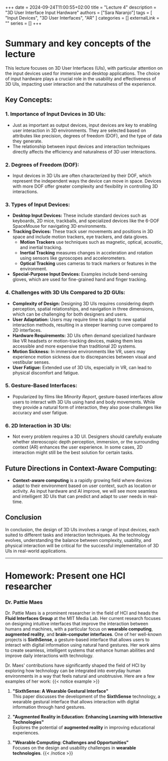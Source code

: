 +++ 
date = 2024-09-24T11:00:55+02:00
title = "Lecture 4"
description = "3D User Interface Input Hardware"
authors = ["Sara Naranjo"]
tags = [
    "Input Devices",
    "3D User Interfaces",
    "AR"
    ]
categories = []
externalLink = ""
series = []
+++

# Summary and key concepts of the lecture 

This lecture focuses on 3D User Interfaces (UIs), with particular attention on the input devices used for immersive and desktop applications. The choice of input hardware plays a crucial role in the usability and effectiveness of 3D UIs, impacting user interaction and the naturalness of the experience.

## Key Concepts:
### 1. Importance of Input Devices in 3D UIs:
- Just as important as output devices, input devices are key to enabling user interaction in 3D environments. They are selected based on attributes like precision, degrees of freedom (DOF), and the type of data they generate.
- The relationship between input devices and interaction techniques directly affects the efficiency and naturalness of 3D user interactions.

### 2. Degrees of Freedom (DOF):
- Input devices in 3D UIs are often characterized by their DOF, which represent the independent ways the device can move in space. Devices with more DOF offer greater complexity and flexibility in controlling 3D interactions.

### 3. Types of Input Devices:
- **Desktop Input Devices:** These include standard devices such as keyboards, 2D mice, trackballs, and specialized devices like the 6-DOF SpaceMouse for navigating 3D environments.
- **Tracking Devices:** These track user movements and positions in 3D space and include motion trackers, eye trackers, and data gloves.
    - **Motion Trackers** use techniques such as magnetic, optical, acoustic, and inertial tracking.
    - **Inertial Tracking** measures changes in acceleration and rotation using sensors like gyroscopes and accelerometers.
    - **Optical Tracking** uses cameras to track markers or features in the environment.
- **Special-Purpose Input Devices:** Examples include bend-sensing gloves, which are used for fine-grained hand and finger tracking.

### 4. Challenges with 3D UIs Compared to 2D GUIs:
- **Complexity of Design:** Designing 3D UIs requires considering depth perception, spatial relationships, and navigation in three dimensions, which can be challenging for both designers and users.
- **User Adaptation:** Users may require time to adapt to new spatial interaction methods, resulting in a steeper learning curve compared to 2D interfaces.
- **Hardware Requirements:** 3D UIs often demand specialized hardware like VR headsets or motion-tracking devices, making them less accessible and more expensive than traditional 2D systems.
- **Motion Sickness:** In immersive environments like VR, users may experience motion sickness due to discrepancies between visual and vestibular senses.
- **User Fatigue:** Extended use of 3D UIs, especially in VR, can lead to physical discomfort and fatigue.

### 5. Gesture-Based Interfaces:
- Popularized by films like _Minority Report_, gesture-based interfaces allow users to interact with 3D UIs using hand and body movements. While they provide a natural form of interaction, they also pose challenges like accuracy and user fatigue.

### 6. 2D Interaction in 3D UIs:
- Not every problem requires a 3D UI. Designers should carefully evaluate whether stereoscopic depth perception, immersion, or the surrounding context (AR) enhances the user experience. In some cases, 2D interaction might still be the best solution for certain tasks.

## Future Directions in Context-Aware Computing:
- **Context-aware computing** is a rapidly growing field where devices adapt to their environment based on user context, such as location or activity. As input hardware and AI improve, we will see more seamless and intelligent 3D UIs that can predict and adapt to user needs in real-time.
## Conclusion 
In conclusion, the design of 3D UIs involves a range of input devices, each suited to different tasks and interaction techniques. As the technology evolves, understanding the balance between complexity, usability, and physical interaction will be critical for the successful implementation of 3D UIs in real-world applications.

___
# Homework: Present one HCI researcher 
### Dr. Pattie Maes  
Dr. Pattie Maes is a prominent researcher in the field of HCI and heads the **Fluid Interfaces Group** at the MIT Media Lab. Her current research focuses on designing intuitive interfaces that improve the interaction between humans and machines, with a particular focus on **wearable computing**, **augmented reality**, and **brain-computer interfaces**. One of her well-known projects is **SixthSense**, a gesture-based interface that allows users to interact with digital information using natural hand gestures. Her work aims to create seamless, intelligent systems that enhance human abilities and improve daily interactions with technology. 

Dr. Maes' contributions have significantly shaped the field of HCI by exploring how technology can be integrated into everyday human environments in a way that feels natural and unobtrusive.
Here are a few examples of her work:
{{< notice example >}}
1. **"SixthSense: A Wearable Gestural Interface"**  
   This paper discusses the development of the **SixthSense** technology, a wearable gestural interface that allows interaction with digital information through hand gestures.

2. **"Augmented Reality in Education: Enhancing Learning with Interactive Technologies"**  
   Explores the potential of **augmented reality** in improving educational experiences.

3. **"Wearable Computing: Challenges and Opportunities"**  
   Focuses on the design and usability challenges in **wearable technologies**. 
{{< /notice >}} 

